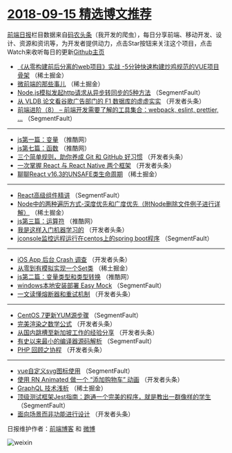 # [2018-09-15 精选博文推荐](https://toutiao.qdkfweb.cn/date/2018/09/15)

[前端日报](https://qdkfweb.cn/c/news)栏目数据来自[码农头条](https://toutiao.qdkfweb.cn/)（我开发的爬虫），每日分享前端、移动开发、设计、资源和资讯等，为开发者提供动力，点击Star按钮来关注这个项目，点击Watch来收听每日的更新[Github主页](https://github.com/kujian/frontendDaily)
* [《从零构建前后分离的web项目》实战 -5分钟快速构建炒鸡规范的VUE项目骨架](https://toutiao.qdkfweb.cn/86342.html) （稀土掘金）
* [微前端的那些事儿](https://toutiao.qdkfweb.cn/86348.html) （稀土掘金）
* [Node.js模拟发起http请求从异步转同步的5种方法](https://toutiao.qdkfweb.cn/86331.html) （SegmentFault）
* [从 VLDB 论文看谷歌广告部门的 F1 数据库的虚虚实实](https://toutiao.qdkfweb.cn/86370.html) （开发者头条）
* [前端进阶（8） &#8211; 前端开发需要了解的工具集合：webpack, eslint, prettier, &#8230;](https://toutiao.qdkfweb.cn/86322.html) （SegmentFault）

***
* [js第一篇：变量](https://toutiao.qdkfweb.cn/86405.html) （推酷网）
* [js第七篇：函数](https://toutiao.qdkfweb.cn/86406.html) （推酷网）
* [三个简单规则，助你养成 Git 和 GitHub 好习惯](https://toutiao.qdkfweb.cn/86364.html) （开发者头条）
* [一次掌握 React 与 React Native 两个框架](https://toutiao.qdkfweb.cn/86376.html) （开发者头条）
* [聊聊React v16.3的UNSAFE类生命周期](https://toutiao.qdkfweb.cn/86345.html) （稀土掘金）

***
* [React高级组件精讲](https://toutiao.qdkfweb.cn/86330.html) （SegmentFault）
* [Node中的两种遍历方式-深度优先和广度优先（附Node删除文件例子进行详解）](https://toutiao.qdkfweb.cn/86346.html) （稀土掘金）
* [js第三篇：运算符](https://toutiao.qdkfweb.cn/86403.html) （推酷网）
* [我是这样入门机器学习的](https://toutiao.qdkfweb.cn/86360.html) （开发者头条）
* [jconsole监控远程运行在centos上的spring boot程序](https://toutiao.qdkfweb.cn/86332.html) （SegmentFault）

***
* [iOS App 后台 Crash 调查](https://toutiao.qdkfweb.cn/86371.html) （开发者头条）
* [从零到有模拟实现一个Set类](https://toutiao.qdkfweb.cn/86340.html) （稀土掘金）
* [js第二篇：变量类型和类型转换](https://toutiao.qdkfweb.cn/86404.html) （推酷网）
* [windows本地安装部署 Easy Mock](https://toutiao.qdkfweb.cn/86325.html) （SegmentFault）
* [一文读懂熔断器和重试机制](https://toutiao.qdkfweb.cn/86361.html) （开发者头条）

***
* [CentOS 7更新YUM源步骤](https://toutiao.qdkfweb.cn/86333.html) （SegmentFault）
* [完美渲染之数学公式](https://toutiao.qdkfweb.cn/86372.html) （开发者头条）
* [从国内跳槽至新加坡工作的经验分享](https://toutiao.qdkfweb.cn/86359.html) （开发者头条）
* [有史以来最小的编译器源码解析](https://toutiao.qdkfweb.cn/86323.html) （SegmentFault）
* [PHP 回顾之协程](https://toutiao.qdkfweb.cn/86362.html) （开发者头条）

***
* [vue自定义svg图标使用](https://toutiao.qdkfweb.cn/86334.html) （SegmentFault）
* [使用 RN Animated 做一个 “添加购物车” 动画](https://toutiao.qdkfweb.cn/86373.html) （开发者头条）
* [GraphQL 技术浅析](https://toutiao.qdkfweb.cn/86341.html) （稀土掘金）
* [顶级测试框架Jest指南：跑通一个完美的程序，就是教出一群像样的学生](https://toutiao.qdkfweb.cn/86324.html) （SegmentFault）
* [面向场景而非功能进行设计](https://toutiao.qdkfweb.cn/86363.html) （开发者头条）

日报维护作者：[前端博客](https://qdkfweb.cn/) 和 [微博](https://qdkfweb.cn/go/weibo)

![weixin](https://user-images.githubusercontent.com/3055447/38468989-651132ac-3b80-11e8-8e6b-15122322a9d7.png)